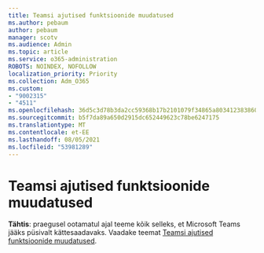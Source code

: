 ```yaml
---
title: Teamsi ajutised funktsioonide muudatused
ms.author: pebaum
author: pebaum
manager: scotv
ms.audience: Admin
ms.topic: article
ms.service: o365-administration
ROBOTS: NOINDEX, NOFOLLOW
localization_priority: Priority
ms.collection: Adm_O365
ms.custom:
- "9002315"
- "4511"
ms.openlocfilehash: 36d5c3d78b3da2cc59368b17b2101079f34865a80341238386041446fb972abe
ms.sourcegitcommit: b5f7da89a650d2915dc652449623c78be6247175
ms.translationtype: MT
ms.contentlocale: et-EE
ms.lasthandoff: 08/05/2021
ms.locfileid: "53981289"
---
```

# <a name="teams-temporary-feature-adjustments"></a>Teamsi ajutised funktsioonide muudatused

**Tähtis**: praegusel ootamatul ajal teeme kõik selleks, et Microsoft Teams jääks püsivalt kättesaadavaks. Vaadake teemat [Teamsi ajutised funktsioonide muudatused](https://admin.microsoft.com/Adminportal/Home?source=applauncher#MessageCenter?id=MC206581).
